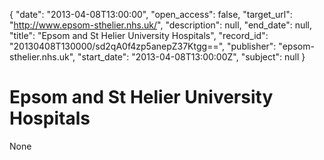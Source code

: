 {
  "date": "2013-04-08T13:00:00", 
  "open_access": false, 
  "target_url": "http://www.epsom-sthelier.nhs.uk/", 
  "description": null, 
  "end_date": null, 
  "title": "Epsom and St Helier University Hospitals", 
  "record_id": "20130408T130000/sd2qA0f4zp5anepZ37Ktgg==", 
  "publisher": "epsom-sthelier.nhs.uk", 
  "start_date": "2013-04-08T13:00:00Z", 
  "subject": null
}

# Epsom and St Helier University Hospitals

None